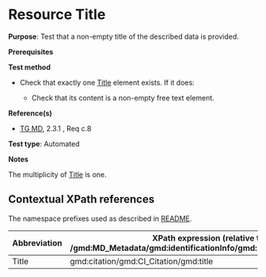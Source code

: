 # Resource Title

**Purpose**: Test that a non-empty title of the described data is provided.

**Prerequisites**

**Test method**

* Check that exactly one [Title](#title) element exists. If it does:

    * Check that its content is a non-empty free text element.

**Reference(s)**	 

* [TG MD](./README.md#ref_TG_MD), 2.3.1 , Req c.8

**Test type**: Automated

**Notes**

The multiplicity of [Title](#title) is one.

## Contextual XPath references

The namespace prefixes used as described in [README](./README.md#namespaces).

Abbreviation                                   |  XPath expression (relative to /gmd:MD_Metadata/gmd:identificationInfo/gmd:MD_DataIdentification)
-----------------------------------------------| -------------------------------------------------------------------------
<a name="title"></a> Title  | gmd:citation/gmd:CI_Citation/gmd:title